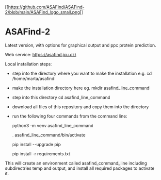 [[https://github.com/ASAFind/ASAFind-2/blob/main/ASAFind_logo_small.png]]
# ASAFind-2
Latest version, with options for graphical output and ppc protein prediction.

Web service: https://asafind.jcu.cz/

Local installation steps:

* step into the directory where you want to make the installation e.g.
cd /home/marta/asafind

* make the installation directory here eg.
mkdir asafind_line_command

* step into this directory
cd asafind_line_command

* download all files of this repository and copy them into the directory

* run the following four commands from the command line:

  python3 -m venv asafind_line_command

  . asafind_line_command/bin/activate

  pip install --upgrade pip

  pip install -r requirements.txt

This will create an environment called asafind_command_line including subdirectries temp and output, and install all required packages to activate it.
